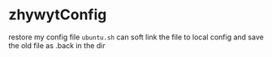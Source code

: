 # zhywytConfig 
restore my config file
`ubuntu.sh` can soft link the file to local config and save the old file as .back in the dir
